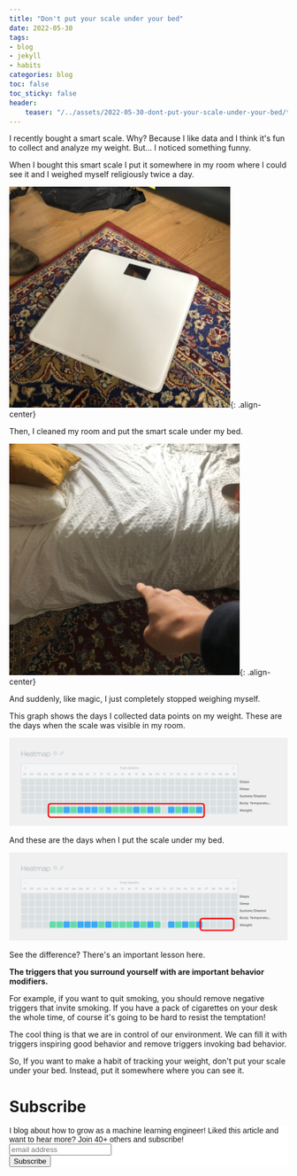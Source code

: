 ```yaml
---
title: "Don't put your scale under your bed"
date: 2022-05-30
tags:
- blog
- jekyll
- habits
categories: blog
toc: false
toc_sticky: false
header:
    teaser: "/../assets/2022-05-30-dont-put-your-scale-under-your-bed/thumbnail.png"
---
```


I recently bought a smart scale. Why? Because I like data and I think it's fun
to collect and analyze my weight. But... I noticed something funny. 

When I bought this smart scale I put it somewhere in my room where I could see
it and I weighed myself religiously twice a day.

![](/../assets/2022-05-30-dont-put-your-scale-under-your-bed/2022-05-30-11-11-52.png){: .align-center}

Then, I cleaned my room and put the smart scale under my bed. 

![](/../assets/2022-05-30-dont-put-your-scale-under-your-bed/2022-05-30-11-13-04.png){: .align-center}

And suddenly, like magic, I just completely stopped weighing myself.

This graph shows the days I collected data points on my weight. These are the
days when the scale was visible in my room.

![](/../assets/2022-05-30-dont-put-your-scale-under-your-bed/before.png)

And these are the days when I put the scale under my bed.

![](/../assets/2022-05-30-dont-put-your-scale-under-your-bed/after.png)

See the difference? There's an important lesson here.

**The triggers that you surround yourself with are important behavior modifiers.**

For example, if you want to quit smoking, you should remove negative triggers
that invite smoking. If you have a pack of cigarettes on your desk the whole
time, of course it's going to be hard to resist the temptation!

The cool thing is that we are in control of our environment. We can fill it with
triggers inspiring good behavior and remove triggers invoking bad behavior. 

So, If you want to make a habit of tracking your weight, don't put your scale
under your bed. Instead, put it somewhere where you can see it.

# Subscribe

<!-- Begin Mailchimp Signup Form -->
<link href="//cdn-images.mailchimp.com/embedcode/horizontal-slim-10_7.css" rel="stylesheet" type="text/css">
<style type="text/css">
  #mc_embed_signup{background:#fff; clear:left; font:14px Helvetica,Arial,sans-serif; width:100%;}
  /* Add your own Mailchimp form style overrides in your site stylesheet or in this style block.
     We recommend moving this block and the preceding CSS link to the HEAD of your HTML file. */
</style>
<div id="mc_embed_signup">
<form action="https://gmail.us3.list-manage.com/subscribe/post?u=92fe86c389878585bc87837e8&amp;id=50543deff9" method="post" id="mc-embedded-subscribe-form" name="mc-embedded-subscribe-form" class="validate" target="_blank" novalidate>
    <div id="mc_embed_signup_scroll">
  <label for="mce-EMAIL">I blog about how to grow as a machine learning engineer! Liked this article and want to hear more? Join 40+ others and subscribe!</label>
  <input type="email" value="" name="EMAIL" class="email" id="mce-EMAIL" placeholder="email address" required>
    <!-- real people should not fill this in and expect good things - do not remove this or risk form bot signups-->
    <div style="position: absolute; left: -5000px;" aria-hidden="true"><input type="text" name="b_92fe86c389878585bc87837e8_50543deff9" tabindex="-1" value=""></div>
    <div class="clear"><input type="submit" value="Subscribe" name="subscribe" id="mc-embedded-subscribe" class="button"></div>
    </div>
</form>
</div>
<!--End mc_embed_signup-->